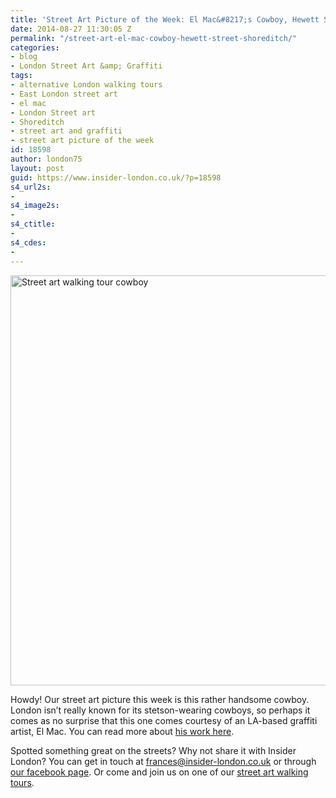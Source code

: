 ```yaml
---
title: 'Street Art Picture of the Week: El Mac&#8217;s Cowboy, Hewett Street, Shoreditch'
date: 2014-08-27 11:30:05 Z
permalink: "/street-art-el-mac-cowboy-hewett-street-shoreditch/"
categories:
- blog
- London Street Art &amp; Graffiti
tags:
- alternative London walking tours
- East London street art
- el mac
- London Street art
- Shoreditch
- street art and graffiti
- street art picture of the week
id: 18598
author: london75
layout: post
guid: https://www.insider-london.co.uk/?p=18598
s4_url2s:
- 
s4_image2s:
- 
s4_ctitle:
- 
s4_cdes:
- 
---
```


[<img class="size-full wp-image-18600 aligncenter" src="/wp-content/uploads/2014/08/El-Mac-cowboy.jpg" alt="Street art walking tour cowboy " width="569" height="656" />](/wp-content/uploads/2014/08/El-Mac-cowboy.jpg)
  
Howdy! Our street art picture this week is this rather handsome cowboy. London isn&#8217;t really known for its stetson-wearing cowboys, so perhaps it comes as no surprise that this one comes courtesy of an LA-based graffiti artist, El Mac. You can read more about <a href="http://elmac.net/" target="_blank">his work here</a>.

Spotted something great on the streets? Why not share it with Insider London? You can get in touch at frances@insider-london.co.uk or through <a href="https://www.facebook.com/insiderlondon" target="_blank">our facebook page</a>. Or come and join us on one of our <a href="https://www.insider-london.co.uk/london-graffiti-artists-walking-tours/" target="_blank">street art walking tours</a>.